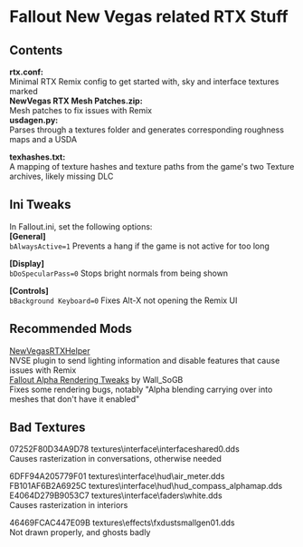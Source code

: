 # Fallout New Vegas related RTX Stuff

## Contents
**rtx.conf:**  
Minimal RTX Remix config to get started with, sky and interface textures marked  
**NewVegas RTX Mesh Patches.zip:**  
Mesh patches to fix issues with Remix  
**usdagen.py:**  
Parses through a textures folder and generates corresponding roughness maps and a USDA

**texhashes.txt:**  
A mapping of texture hashes and texture paths from the game's two Texture archives, likely missing DLC

## Ini Tweaks
In Fallout.ini, set the following options:  
**[General]**  
`bAlwaysActive=1` Prevents a hang if the game is not active for too long

**[Display]**  
`bDoSpecularPass=0` Stops bright normals from being shown

**[Controls]**  
`bBackground Keyboard=0` Fixes Alt-X not opening the Remix UI

## Recommended Mods
[NewVegasRTXHelper](https://github.com/BlueAmulet/NewVegasRTXHelper/releases/latest)  
NVSE plugin to send lighting information and disable features that cause issues with Remix  
[Fallout Alpha Rendering Tweaks](https://www.nexusmods.com/newvegas/mods/80316) by Wall_SoGB  
Fixes some rendering bugs, notably "Alpha blending carrying over into meshes that don't have it enabled"

## Bad Textures
07252F80D34A9D78 textures\interface\interfaceshared0.dds  
Causes rasterization in conversations, otherwise needed

6DFF94A205779F01 textures\interface\hud\air_meter.dds  
FB101AF6B2A6925C textures\interface\hud\hud_compass_alphamap.dds  
E4064D279B9053C7 textures\interface\faders\white.dds  
Causes rasterization in interiors

46469FCAC447E09B textures\effects\fxdustsmallgen01.dds  
Not drawn properly, and ghosts badly
